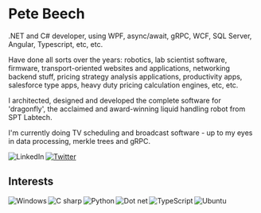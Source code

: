 # Pete Beech

.NET and C# developer, using WPF, async/await, gRPC, WCF, SQL Server, Angular, Typescript, etc, etc.

Have done all sorts over the years: robotics, lab scientist software, firmware, transport-oriented websites and applications, networking backend stuff, pricing strategy analysis applications, productivity apps, salesforce type apps, heavy duty pricing calculation engines, etc, etc.

I architected, designed and developed the complete software for 'dragonfly', the acclaimed and award-winning liquid handling robot from SPT Labtech.

I'm currently doing TV scheduling and broadcast software - up to my eyes in data processing, merkle trees and gRPC.

[<img align="left" alt="LinkedIn" src="https://img.shields.io/badge/linkedin-%230077B5.svg?&style=for-the-badge&logo=linkedin&logoColor=white">](https://www.linkedin.com/in/pete-beech/) [<img alt="Twitter" src="https://img.shields.io/badge/twitter-%231DA1F2.svg?&style=for-the-badge&logo=twitter&logoColor=white">](https://twitter.com/petebeech1)


## Interests

<img align="left" alt="Windows" src="https://img.shields.io/badge/windows-0078D6?logo=windows&logoColor=white&style=for-the-badge"> <img align="left" alt="C sharp" src="https://img.shields.io/badge/c#%20-%2300599C.svg?&style=for-the-badge&logo=csharp&logoColor=white"> <img align="left" alt="Python" src="https://img.shields.io/badge/python-%233776AB.svg?&style=for-the-badge&logo=python&logoColor=white"> <img alt="Dot net" align="left" src="https://img.shields.io/badge/dotnet-net%23239120.svg?color=5C2D91&style=for-the-badge&logo=.net&logoColor=white"> <img align="left" alt="TypeScript" src="https://img.shields.io/badge/typescript%20-%23007ACC.svg?&style=for-the-badge&logo=typescript&logoColor=white"> <img align="left" alt="Ubuntu" src="https://img.shields.io/badge/ubuntu-E95420?logo=ubuntu&logoColor=white&style=for-the-badge">



